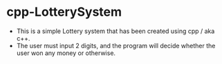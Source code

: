 # cpp-LotterySystem

- This is a simple Lottery system that has been created using cpp / aka c++. 
- The user must input 2 digits, and the program will decide whether the user won any money or otherwise.
